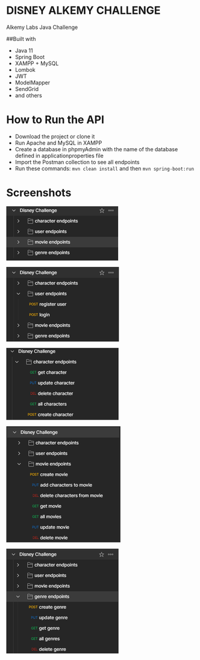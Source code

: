 # DISNEY ALKEMY CHALLENGE
Alkemy Labs Java Challenge

##Built with

* Java 11
* Spring Boot
* XAMPP + MySQL
* Lombok
* JWT
* ModelMapper
* SendGrid
* and others

# How to Run the API
* Download the project or clone it
* Run Apache and MySQL in XAMPP
* Create a database in phpmyAdmin with the name of the database defined in applicationproperties file
* Import the Postman collection to see all endpoints
* Run these commands: `mvn clean install` and then `mvn spring-boot:run`

# Screenshots

![postman-collection](/screenshots/postman-collection.png)

![user-endpoints](/screenshots/user-endpoints.png)

![character-endpoints](/screenshots/character-endpoints.png)

![movie-endpoints](/screenshots/movie-endpoints.png)

![genre-endpoints](/screenshots/genre-endpoints.png)